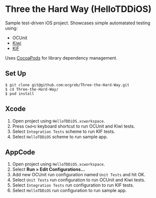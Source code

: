 Three the Hard Way (HelloTDDiOS)
================================

Sample test-driven iOS project. Showcases simple automatated testing using:

* OCUnit
* [Kiwi](https://github.com/allending/Kiwi)
* [KIF](https://github.com/square/KIF)

Uses [CocoaPods](http://cocoapods.org/) for library dependency management.

Set Up
------
```
$ git clone git@github.com:ecgreb/Three-the-Hard-Way.git
$ cd Three-the-Hard-Way/
$ pod install
```

Xcode
-----

1. Open project using <code>HelloTDDiOS.xcworkspace</code>.
2. Press <code>Cmd+U</code> keyboard shortcut to run OCUnit and Kiwi tests.
3. Select <code>Integration Tests</code> scheme to run KIF tests.
4. Select <code>HelloTDDiOS</code> scheme to run sample app.

AppCode
-------

1. Open project using <code>HelloTDDiOS.xcworkspace</code>.
2. Select <b>Run > Edit Configurations...</b>
3. Add new OCUnit run configuration named <code>Unit Tests</code> and hit OK.
4. Select <code>Unit Tests</code> run configuration to run OCUnit and Kiwi tests.
5. Select <code>Integration Tests</code> run configuration to run KIF tests.
6. Select <code>HelloTDDiOS</code> run configuration to run sample app.
